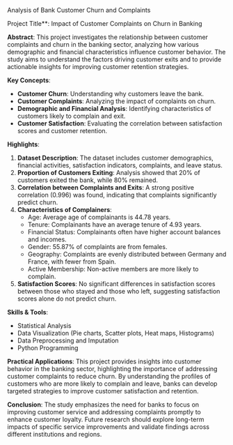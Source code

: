  Analysis of Bank Customer Churn and Complaints

Project Title**: Impact of Customer Complaints on Churn in Banking


**Abstract**:
This project investigates the relationship between customer complaints and churn in the banking sector, analyzing how various demographic and financial characteristics influence customer behavior. The study aims to understand the factors driving customer exits and to provide actionable insights for improving customer retention strategies.

**Key Concepts**:
- **Customer Churn**: Understanding why customers leave the bank.
- **Customer Complaints**: Analyzing the impact of complaints on churn.
- **Demographic and Financial Analysis**: Identifying characteristics of customers likely to complain and exit.
- **Customer Satisfaction**: Evaluating the correlation between satisfaction scores and customer retention.

**Highlights**:
1. **Dataset Description**: The dataset includes customer demographics, financial activities, satisfaction indicators, complaints, and leave status.
2. **Proportion of Customers Exiting**: Analysis showed that 20% of customers exited the bank, while 80% remained.
3. **Correlation between Complaints and Exits**: A strong positive correlation (0.996) was found, indicating that complaints significantly predict churn.
4. **Characteristics of Complainers**:
   - Age: Average age of complainants is 44.78 years.
   - Tenure: Complainants have an average tenure of 4.93 years.
   - Financial Status: Complainants often have higher account balances and incomes.
   - Gender: 55.87% of complaints are from females.
   - Geography: Complaints are evenly distributed between Germany and France, with fewer from Spain.
   - Active Membership: Non-active members are more likely to complain.
5. **Satisfaction Scores**: No significant differences in satisfaction scores between those who stayed and those who left, suggesting satisfaction scores alone do not predict churn.

**Skills & Tools**:
- Statistical Analysis
- Data Visualization (Pie charts, Scatter plots, Heat maps, Histograms)
- Data Preprocessing and Imputation
- Python Programming

**Practical Applications**:
This project provides insights into customer behavior in the banking sector, highlighting the importance of addressing customer complaints to reduce churn. By understanding the profiles of customers who are more likely to complain and leave, banks can develop targeted strategies to improve customer satisfaction and retention.

**Conclusion**:
The study emphasizes the need for banks to focus on improving customer service and addressing complaints promptly to enhance customer loyalty. Future research should explore long-term impacts of specific service improvements and validate findings across different institutions and regions.

